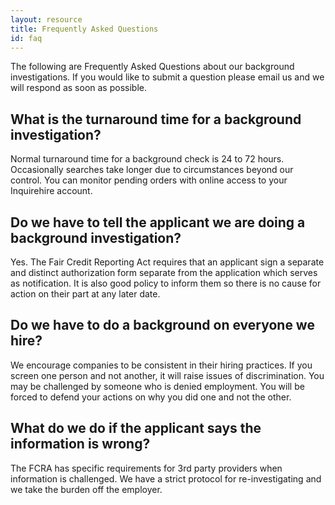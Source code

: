 ```yaml
---
layout: resource
title: Frequently Asked Questions
id: faq
---
```


The following are Frequently Asked Questions about our background investigations. If you would like to submit a question please email us and we will respond as soon as possible.

## What is the turnaround time for a background investigation?

Normal turnaround time for a background check is 24 to 72 hours. Occasionally searches take longer due to circumstances beyond our control. You can monitor pending orders with online access to your Inquirehire account.

## Do we have to tell the applicant we are doing a background investigation?

Yes. The Fair Credit Reporting Act requires that an applicant sign a separate and distinct authorization form separate from the application which serves as notification. It is also good policy to inform them so there is no cause for action on their part at any later date.

## Do we have to do a background on everyone we hire?

We encourage companies to be consistent in their hiring practices. If you screen one person and not another, it will raise issues of discrimination. You may be challenged by someone who is denied employment. You will be forced to defend your actions on why you did one and not the other.

## What do we do if the applicant says the information is wrong?

The FCRA has specific requirements for 3rd party providers when information is challenged.  We have a strict protocol for re-investigating and we take the burden off the employer.
